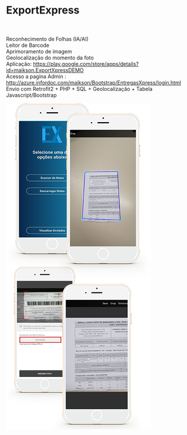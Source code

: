 # ExportExpress
<br><br>
Reconhecimento de Folhas (IA/AI)<br>
Leitor de Barcode<br>
Aprimoramento de imagem<br>
Geolocalização do momento da foto<br>
Aplicação: https://play.google.com/store/apps/details?id=maikson.ExportXpressDEMO <br>
Acesso a pagina Admin : http://azure.infordoc.com/maikson/Bootstrap/EntregasXpress/login.html <br>
Envio com Retrofit2 + PHP + SQL + Geolocalização + Tabela Javascript/Bootstrap<br>

![](img/EntregasXpress.png)
